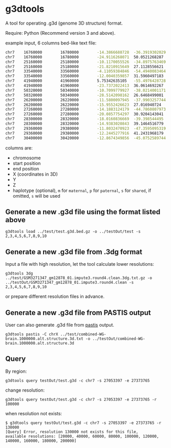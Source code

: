 # g3dtools

A tool for operating .g3d (genome 3D structure) format.

Require: Python (Recommend version 3 and above).

example input, 6 columns bed-like text file:

```bash
chr7    16760000        16780000        -14.3866688728  -36.3919302029  19.8483965881   m
chr7    16760000        16780000        -24.9116268071  50.0521268287   9.91073185128   p
chr7    25160000        25180000        -10.1170055526  -34.8975763469  20.2401719179   m
chr7    25160000        25180000        -21.8210915649  27.1128556621   13.4856945965   p
chr7    33540000        33560000        -4.11059384846  -54.4940083464  4.21321135564   m
chr7    33540000        33560000        -12.0040359857  31.5960497183   26.6925954134   p
chr7    41940000        41960000        5.75342635105   -55.4976428728  8.65307697332   m
chr7    41940000        41960000        -23.7372022413  36.0614692267   31.919119243    p
chr7    50320000        50340000        -10.7099779927  -38.0214001171  25.8308473821   m
chr7    50320000        50340000        -28.5142098162  26.6468499001   28.8634805533   p
chr7    26200000        26220000        -11.5800097945  -37.9903257744  16.2461100893   m
chr7    26200000        26220000        -15.9552426623  27.016940724    17.5722080595   p
chr7    27260000        27280000        -14.1883124179  -44.7860807973  12.4104162757   m
chr7    27260000        27280000        -20.0857754297  30.9204143041   18.4774635708   p
chr7    28300000        28320000        -18.0160836669  -39.398544495   12.811858164    m
chr7    28300000        28320000        -14.9383020843  39.1464516779   17.3743509519   p
chr7    29360000        29380000        -11.8032470923  -47.3595095319  13.2828128833   m
chr7    29360000        29380000        -12.2445277916  41.2431968179   14.8844908717   p
chr7    30400000        30420000        -12.8674349856  -45.0752589744  9.15498568359   m
```

columns are:

-   chromosome
-   start position
-   end position
-   X (coordinates in 3D)
-   Y
-   Z
-   haplotype (optional), `m` for `maternal`, `p` for `paternal`, `s` for `shared`, if omitted, `s` will be used

## Generate a new .g3d file using the format listed above

```console
g3dtools load ../test/test.g3d.bed.gz -o ../testOut/test -s 2,3,4,5,6,7,8,9,10
```

## Generate a new .g3d file from .3dg format

Input a file with high resolution, let the tool calculate lower resolutions:

```console
g3dtools 3dg ../test/GSM3271347_gm12878_01.impute3.round4.clean.3dg.txt.gz -o ../testOut/GSM3271347_gm12878_01.impute3.round4.clean -s 2,3,4,5,6,7,8,9,10
```

or prepare different resolution files in advance.

## Generate a new .g3d file from PASTIS output

User can also generate .g3d file from [pastis](http://projets.cbio.mines-paristech.fr/~nvaroquaux/pastis/) output.

```console
g3dtools pastis -C chrX ../test/combined-WG-brain.1000000.alt.structure.3d.txt -o ../testOut/combined-WG-brain.1000000.alt.structure.3d
```

## Query

By region:

```console
g3dtools query testOut/test.g3d -c chr7 -s 27053397 -e 27373765
```

change resolution:

```console
g3dtools query testOut/test.g3d -c chr7 -s 27053397 -e 27373765 -r 100000
```

when resolution not exists:

```console
$ g3dtools query testOut/test.g3d -c chr7 -s 27053397 -e 27373765 -r 130000
[Query] Error, resolution 130000 not exists for this file,
available resolutions: [20000, 40000, 60000, 80000, 100000, 120000, 140000, 160000, 180000, 200000]
```
